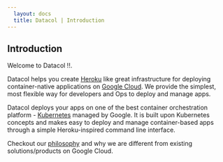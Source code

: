 ```yaml
---
  layout: docs
  title: Datacol | Introduction
---
```


## Introduction

Welcome to Datacol !!.

Datacol helps you create [Heroku][1] like great infrastructure for deploying container-native applications on [Google Cloud][2]. We provide the simplest, most flexible way for developers and Ops to deploy and manage apps. 

Datacol deploys your apps on one of the best container orchestration platform - [Kubernetes][3] managed by Google. It is built upon Kubernetes concepts and makes easy to deploy and manage container-based apps through a simple Heroku-inspired command line interface.

[1]: https://heroku.com
[2]: https://cloud.google.com
[3]: https://cloud.google.com/container-engine/

Checkout our [philosophy](/docs/philosophy) and why we are different from existing solutions/products on Google Cloud.